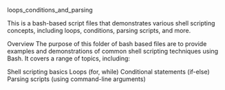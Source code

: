 loops_conditions_and_parsing

This is a bash-based script files that demonstrates various shell scripting concepts, including loops, conditions, parsing scripts, and more.

Overview
The purpose of this folder of bash based files are to provide examples and demonstrations of common shell scripting techniques using Bash. It covers a range of topics, including:

Shell scripting basics
Loops (for, while)
Conditional statements (if-else)
Parsing scripts (using command-line arguments)